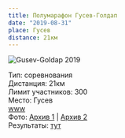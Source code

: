 ```yaml
---
title: Полумарафон Гусев-Голдап
date: "2019-08-31"
place: Гусев
distance: 21км
---
```


![Gusev-Goldap 2019](/images/gusev-goldap-2019.jpg)

Тип: соревнования<br/>
Дистанция: 21км<br/>
Лимит участников: 300<br/>
Место: Гусев<br/>
[www](https://www.e-gepard.eu/show-contest/805)<br/>
Фото: [Архив 1](https://vk.com/album-41890226_267428413) | [Архив 2](https://vk.com/album-36188950_265905399)<br/>
Результаты: [тут](/docs/Wyniki-XXV-Półmaratonu-Gusiew-Gołdap.pdf)
